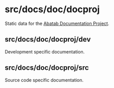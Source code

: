 <!--
Last updated 5.30.23

This documentation is incomplete.
-->

# src/docs/doc/docproj

Static data for the [Abatab Documentation Project](/src/docs/doc/docproj/docproj_Index.md).

## src/docs/doc/docproj/dev

Development specific documentation.

## src/docs/doc/docproj/src

Source code specific documentation.
